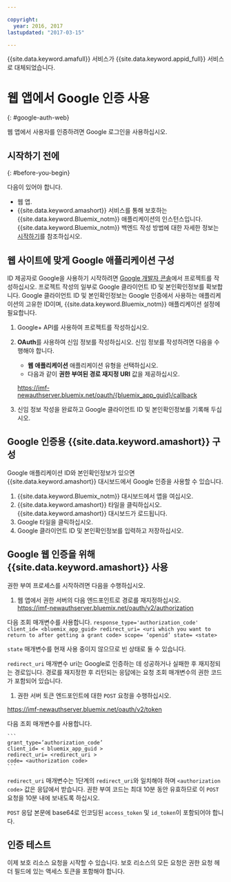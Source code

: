 ```yaml
---

copyright:
  year: 2016, 2017
lastupdated: "2017-03-15"

---
```


{{site.data.keyword.amafull}} 서비스가 {{site.data.keyword.appid_full}} 서비스로 대체되었습니다.

# 웹 앱에서 Google 인증 사용
{: #google-auth-web}

웹 앱에서 사용자를 인증하려면 Google 로그인을 사용하십시오.


## 시작하기 전에
{: #before-you-begin}

다음이 있어야 합니다.
* 웹 앱.
* {{site.data.keyword.amashort}} 서비스를 통해 보호하는 {{site.data.keyword.Bluemix_notm}} 애플리케이션의 인스턴스입니다. {{site.data.keyword.Bluemix_notm}} 백엔드 작성 방법에 대한 자세한 정보는 [시작하기](index.html)를 참조하십시오.  

## 웹 사이트에 맞게 Google 애플리케이션 구성
ID 제공자로 Google을 사용하기 시작하려면 [Google 개발자 콘솔](https://console.developers.google.com)에서 프로젝트를 작성하십시오. 프로젝트 작성의 일부로 Google 클라이언트 ID 및 본인확인정보를 확보합니다. Google 클라이언트 ID 및 본인확인정보는 Google 인증에서 사용하는 애플리케이션의 고유한 ID이며, {{site.data.keyword.Bluemix_notm}} 애플리케이션 설정에 필요합니다.

1. Google+ API를 사용하여 프로젝트를 작성하십시오.
1. **OAuth**를 사용하여 신임 정보를 작성하십시오. 신임 정보를 작성하려면 다음을 수행해야 합니다.
    * **웹 애플리케이션** 애플리케이션 유형을 선택하십시오.
    * 다음과 같이 **권한 부여된 경로 재지정 URI** 값을 제공하십시오.

     https://imf-newauthserver.bluemix.net/oauth/{bluemix_app_guid}/callback
1. 신임 정보 작성을 완료하고 Google 클라이언트 ID 및 본인확인정보를 기록해 두십시오.


## Google 인증용 {{site.data.keyword.amashort}} 구성
Google 애플리케이션 ID와 본인확인정보가 있으면 {{site.data.keyword.amashort}} 대시보드에서 Google 인증을 사용할 수 있습니다.

1. {{site.data.keyword.Bluemix_notm}} 대시보드에서 앱을 여십시오. 
1. {{site.data.keyword.amashort}} 타일을 클릭하십시오. {{site.data.keyword.amashort}} 대시보드가 로드됩니다. 
1. Google 타일을 클릭하십시오.
1. Google 클라이언트 ID 및 본인확인정보를 입력하고 저장하십시오.


## Google 웹 인증을 위해 {{site.data.keyword.amashort}} 사용
권한 부여 프로세스를 시작하려면 다음을 수행하십시오. 

1. 웹 앱에서 권한 서버의 다음 엔드포인트로 경로를 재지정하십시오.  
  https://imf-newauthserver.bluemix.net/oauth/v2/authorization

  다음 조회 매개변수를 사용합니다. 
	```
   response_type='authorization_code'
   client_id= <bluemix_app_guid>
   redirect_uri= <uri which you want to return to after getting a grant code>
   scope= ‘openid’
   state= <state>
	```

  `state` 매개변수를 현재 사용 중이지 않으므로 빈 상태로 둘 수 있습니다. 

  `redirect_uri` 매개변수 uri는 Google로 인증하는 데 성공하거나 실패한 후 재지정되는 경로입니다.
  경로를 재지정한 후 리턴되는 응답에는 요청 조회 매개변수의 권한 코드가 포함되어 있습니다.
1. 권한 서버 토큰 엔드포인트에 대한 `POST` 요청을 수행하십시오.

 https://imf-newauthserver.bluemix.net/oauth/v2/token


  다음 조회 매개변수를 사용합니다. 

	```
  	grant_type=’authorization_code’
    client_id= < bluemix_app_guid >
    redirect_uri= <redirect_uri >
    code= <authorization code>
	```
  `redirect_uri` 매개변수는 1단계의 `redirect_uri`와 일치해야 하며 `<authorization code>` 값은 응답에서 받습니다.
  권한 부여 코드는 최대 10분 동안 유효하므로 이 `POST` 요청을 10분 내에 보내도록 하십시오.

`POST` 응답 본문에 base64로 인코딩된 `access_token` 및 `id_token`이 포함되어야 합니다.

## 인증 테스트

이제 보호 리소스 요청을 시작할 수 있습니다.
보호 리소스의 모든 요청은 권한 요청 헤더 필드에 있는 액세스 토큰을 포함해야 합니다.
